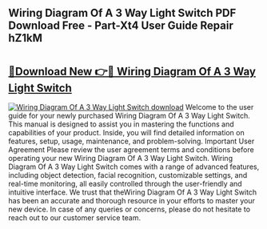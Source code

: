 ## Wiring Diagram Of A 3 Way Light Switch PDF Download Free - Part-Xt4 User Guide Repair hZ1kM

# <h2><a href="http://dfrjt2.blite.top/?on=Wiring+Diagram+Of+A+3+Way+Light+Switch">🔗Download New 👉🔴 Wiring Diagram Of A 3 Way Light Switch</a></h2>

[![Wiring Diagram Of A 3 Way Light Switch download](https://i.imgur.com/lujVjoI.png)](http://dfrjt2.blite.top/?on=Wiring+Diagram+Of+A+3+Way+Light+Switch)
Welcome to the user guide for your newly purchased Wiring Diagram Of A 3 Way Light Switch. This manual is designed to assist you in mastering the functions and capabilities of your product. Inside, you will find detailed information on features, setup, usage, maintenance, and problem-solving. Important User Agreement Please review the user agreement terms and conditions before operating your new Wiring Diagram Of A 3 Way Light Switch. Wiring Diagram Of A 3 Way Light Switch comes with a range of advanced features, including object detection, facial recognition, customizable settings, and real-time monitoring, all easily controlled through the user-friendly and intuitive interface. We trust that theWiring Diagram Of A 3 Way Light Switch has been an accurate and thorough resource in your efforts to master your new device. In case of any queries or concerns, please do not hesitate to reach out to our customer service team.
